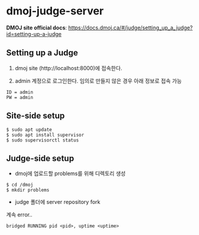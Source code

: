 # dmoj-judge-server

**DMOJ site official docs**: https://docs.dmoj.ca/#/judge/setting_up_a_judge?id=setting-up-a-judge

## Setting up a Judge

1. dmoj site (http://localhost:8000)에 접속한다.

2. admin 계정으로 로그인한다. 임의로 만들지 않은 경우 아래 정보로 접속 가능
```
ID = admin
PW = admin
```

## Site-side setup
```
$ sudo apt update
$ sudo apt install supervisor
$ sudo supervisorctl status
```

## Judge-side setup

- dmoj에 업로드할 problems를 위해 디렉토리 생성
```
$ cd /dmoj
$ mkdir problems
```

- judge 폴더에 server repository fork

계속 error..
```
bridged RUNNING pid <pid>, uptime <uptime>
```
